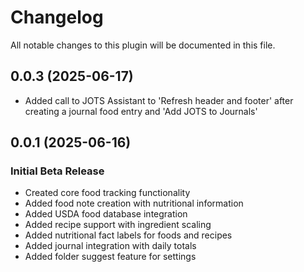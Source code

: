 # Changelog
All notable changes to this plugin will be documented in this file.

## 0.0.3 (2025-06-17)

- Added call to JOTS Assistant to 'Refresh header and footer' after creating a journal food entry and 'Add JOTS to Journals'

## 0.0.1 (2025-06-16)

### Initial Beta Release
- Created core food tracking functionality
- Added food note creation with nutritional information
- Added USDA food database integration
- Added recipe support with ingredient scaling
- Added nutritional fact labels for foods and recipes
- Added journal integration with daily totals
- Added folder suggest feature for settings
